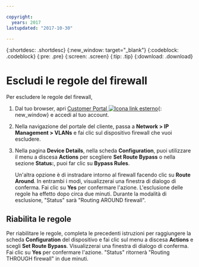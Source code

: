 ```yaml
---

copyright:
  years: 2017
lastupdated: "2017-10-30"

---
```


{:shortdesc: .shortdesc}
{:new_window: target="_blank"}
{:codeblock: .codeblock}
{:pre: .pre}
{:screen: .screen}
{:tip: .tip}
{:download: .download}

# Escludi le regole del firewall 

Per escludere le regole del firewall, 

1. Dal tuo browser, apri [Customer Portal ![Icona link esterno](../../icons/launch-glyph.svg "Icona link esterno")](https://control.softlayer.com/){: new_window} e accedi al tuo account.
2. Nella navigazione del portale del cliente, passa a **Network > IP Management > VLANs** e fai clic sul dispositivo firewall che vuoi escludere. 
3. Nella pagina **Device Details**, nella scheda **Configuration**, puoi utilizzare il menu a discesa **Actions** per scegliere **Set Route Bypass** o nella sezione **Status:**, puoi far clic su **Bypass Rules**. 

	Un'altra opzione è di instradare intorno al firewall facendo clic su **Route Around**. In entrambi i modi, visualizzerai una finestra di dialogo di conferma. Fai clic su **Yes** per confermare l'azione. L'esclusione delle regole ha effetto dopo circa due minuti. Durante la modalità di esclusione, "Status" sarà "Routing AROUND firewall". 

## Riabilita le regole 

Per riabilitare le regole, completa le precedenti istruzioni per raggiungere la scheda **Configuration** del dispositivo e fai clic sul menu a discesa **Actions** e scegli **Set Route Bypass**. Visualizzerai una finestra di dialogo di conferma. Fai clic su **Yes** per confermare l'azione. "Status" ritornerà "Routing THROUGH firewall" in due minuti. 
